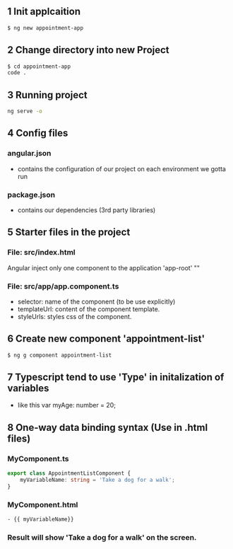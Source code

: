 ## 1 Init applcaition

```bash
$ ng new appointment-app
```

## 2 Change directory into new Project

```bash
$ cd appointment-app
code .
```

## 3 Running project
```bash
ng serve -o
```


## 4 Config files
### angular.json
- contains the configuration of our project on each environment we gotta run
### package.json
- contains our dependencies (3rd party libraries)

## 5 Starter files in the project
### File: src/index.html
Angular inject only one component to the application 'app-root'
"<app-root></app-root>"

### File: src/app/app.component.ts
- selector: name of the component (to be use explicitly)
- templateUrl: content of the component template.
- styleUrls: styles css of the component.

## 6 Create new component 'appointment-list'
```bash
$ ng g component appointment-list
```

## 7 Typescript tend to use 'Type' in initalization of variables
- like this var myAge: number = 20;

## 8 One-way data binding syntax (Use in .html files)
### MyComponent.ts
```typescript
export class AppointmentListComponent {
    myVariableName: string = 'Take a dog for a walk';
}
```
### MyComponent.html
```html
- {{ myVariableName}}
```
### Result will show 'Take a dog for a walk' on the screen.